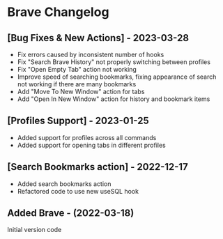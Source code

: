 # Brave Changelog

## [Bug Fixes & New Actions] - 2023-03-28

- Fix errors caused by inconsistent number of hooks
- Fix "Search Brave History" not properly switching between profiles
- Fix "Open Empty Tab" action not working
- Improve speed of searching bookmarks, fixing appearance of search not working if there are many bookmarks
- Add "Move To New Window" action for tabs
- Add "Open In New Window" action for history and bookmark items

## [Profiles Support] - 2023-01-25

- Added support for profiles across all commands
- Added support for opening tabs in different profiles

## [Search Bookmarks action] - 2022-12-17

- Added search bookmarks action
- Refactored code to use new useSQL hook

## Added Brave - (2022-03-18)
Initial version code
